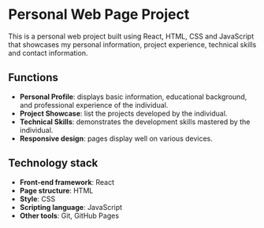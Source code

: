 # Personal Web Page Project

This is a personal web project built using React, HTML, CSS and JavaScript that showcases my personal information, project experience, technical skills and contact information.

## Functions
- **Personal Profile**: displays basic information, educational background, and professional experience of the individual.
- **Project Showcase**: list the projects developed by the individual.
- **Technical Skills**: demonstrates the development skills mastered by the individual.
- **Responsive design**: pages display well on various devices.

## Technology stack

- **Front-end framework**: React
- **Page structure**: HTML
- **Style**: CSS
- **Scripting language**: JavaScript
- **Other tools**: Git, GitHub Pages
